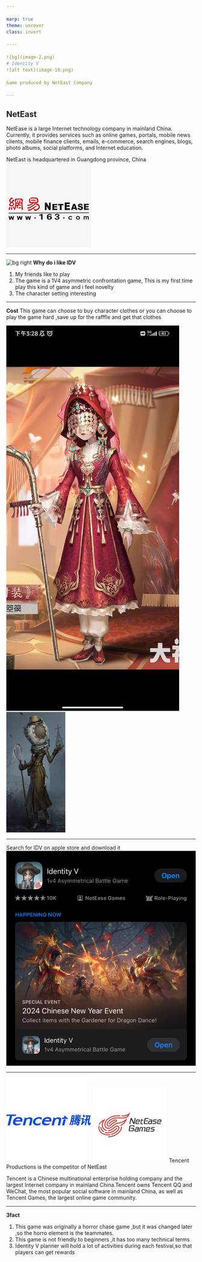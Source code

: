 ```yaml
---

marp: true
theme: uncover
class: invert

----

![bg](image-2.png)
# Identity V
![alt text](image-10.png)

Game produced by NetEast Company

---
```

<!-- _color: black  -->

**NetEast**
-
<!-- _color: white -->
NetEase is a large Internet technology company in mainland China. Currently, it provides services such as online games, portals, mobile news clients, mobile finance clients, emails, e-commerce, search engines, blogs, photo albums, social platforms, and Internet education.

NetEast is headquartered in Guangdong province, China
![](image-9.png)

---
<!--_backgroundColor: tan-->
<!-- _color: black  -->
![bg right](https://static.wikia.nocookie.net/shipping/images/7/74/IDV.jpg/revision/latest?cb=20220124043841)
**Why do i like IDV**
1. My friends like to play 
2. The game is a 1V4 asymmetric confrontation game, This is my first time play this kind of game and i feel novelty
3. The character setting interesting

---

**Cost**
This game can choose to buy character clothes or you can choose to play the game hard ,save up for the rafffle and get that clothes

![bg ](image-5.png)![bg right](image-6.png)

----

Search for IDV on apple store and download it
![bg left](image-12.png)
<!--_backgroundColor: tan-->
<!-- _color: black  -->

---


![alt text](image-7.png)         ![alt text](image-8.png)
Tencent Productions is the competitor of NetEast

Tencent is a Chinese multinational enterprise holding company and the largest Internet company in mainland China.Tencent owns Tencent QQ and WeChat, the most popular social software in mainland China, as well as Tencent Games, the largest online game community. 

----



**3fact**
<!--_backgroundColor: tan-->
<!-- _color: black  -->
1. This game was originally a horror chase game ,but it was changed later ,so the horro element is the teammates.
2.  This game is not friendly to beginners ,it has too many technical terms
3. Identity V planner will hold a lot of activities during each festival,so that players can get rewards
